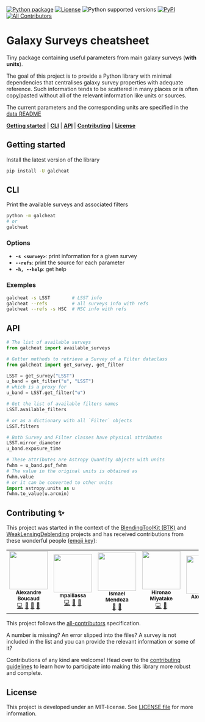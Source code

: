[![Python package][gh-workflow-badge]][gh-workflow]
[![License][license-badge]](LICENSE)
![Python supported versions][pyversion-badge]
[![PyPI][pypi-badge]][pypi]<!-- ALL-CONTRIBUTORS-BADGE:START - Do not remove or modify this section -->
[![All Contributors](https://img.shields.io/badge/all_contributors-7-orange.svg?style=flat-square)](#contributors-)
<!-- ALL-CONTRIBUTORS-BADGE:END -->

[gh-workflow]: https://github.com/aboucaud/galcheat/actions/workflows/python-package.yml
[gh-workflow-badge]: https://github.com/aboucaud/galcheat/actions/workflows/python-package.yml/badge.svg
[license-badge]: https://img.shields.io/github/license/aboucaud/galcheat?color=blue
[pyversion-badge]: https://img.shields.io/pypi/pyversions/galcheat?color=yellow&logo=pypi
[pypi-badge]: https://badge.fury.io/py/galcheat.svg
[pypi]: https://pypi.org/project/galcheat/

Galaxy Surveys cheatsheet
=========================

Tiny package containing useful parameters from main galaxy surveys (**with units**).

The goal of this project is to provide a Python library with minimal dependencies that centralises galaxy survey properties with adequate reference. Such information tends to be scattered in many places or is often copy/pasted without all of the relevant information like units or sources.

The current parameters and the corresponding units are specified in the [data README](galcheat/data/README.md)

[**Getting started**](#getting-started) | [**CLI**](#cli) | [**API**](#api) | [**Contributing**](#contributing) | [**License**](#license)

Getting started
---------------
Install the latest version of the library
```sh
pip install -U galcheat
```

CLI
---

Print the available surveys and associated filters

```sh
python -m galcheat
# or
galcheat
```

### Options
- **`-s <survey>`**: print information for a given survey
- **`--refs`**: print the source for each parameter
- **`-h, --help`**: get help

### Exemples
```sh
galcheat -s LSST        # LSST info
galcheat --refs         # all surveys info with refs
galcheat --refs -s HSC  # HSC info with refs
```

API
---
```python
# The list of available surveys
from galcheat import available_surveys

# Getter methods to retrieve a Survey of a Filter dataclass
from galcheat import get_survey, get_filter

LSST = get_survey("LSST")
u_band = get_filter("u", "LSST")
# which is a proxy for
u_band = LSST.get_filter("u")

# Get the list of available filters names
LSST.available_filters

# or as a dictionary with all `Filter` objects
LSST.filters

# Both Survey and Filter classes have physical attributes
LSST.mirror_diameter
u_band.exposure_time

# These attributes are Astropy Quantity objects with units
fwhm = u_band.psf_fwhm
# The value in the original units is obtained as
fwhm.value
# or it can be converted to other units
import astropy.units as u
fwhm.to_value(u.arcmin)
```

## Contributing ✨

This project was started in the context of the [BlendingToolKit (BTK)][github-btk] and [WeakLensingDeblending][github-wld] projects and has received contributions from these wonderful people ([emoji key](https://allcontributors.org/docs/en/emoji-key)):

<!-- ALL-CONTRIBUTORS-LIST:START - Do not remove or modify this section -->
<!-- prettier-ignore-start -->
<!-- markdownlint-disable -->
<table>
  <tr>
    <td align="center"><a href="https://aboucaud.github.io"><img src="https://avatars.githubusercontent.com/u/3065310?v=4?s=100" width="100px;" alt=""/><br /><sub><b>Alexandre Boucaud</b></sub></a><br /><a href="https://github.com/aboucaud/galcheat/commits?author=aboucaud" title="Code">💻</a> <a href="#ideas-aboucaud" title="Ideas, Planning, & Feedback">🤔</a> <a href="#maintenance-aboucaud" title="Maintenance">🚧</a> <a href="https://github.com/aboucaud/galcheat/pulls?q=is%3Apr+reviewed-by%3Aaboucaud" title="Reviewed Pull Requests">👀</a></td>
    <td align="center"><a href="https://github.com/mpaillassa"><img src="https://avatars.githubusercontent.com/u/9745094?v=4?s=100" width="100px;" alt=""/><br /><sub><b>mpaillassa</b></sub></a><br /><a href="https://github.com/aboucaud/galcheat/commits?author=mpaillassa" title="Code">💻</a> <a href="https://github.com/aboucaud/galcheat/pulls?q=is%3Apr+reviewed-by%3Ampaillassa" title="Reviewed Pull Requests">👀</a> <a href="#data-mpaillassa" title="Data">🔣</a></td>
    <td align="center"><a href="https://ismael-mendoza.github.io/"><img src="https://avatars.githubusercontent.com/u/11745764?v=4?s=100" width="100px;" alt=""/><br /><sub><b>Ismael Mendoza</b></sub></a><br /><a href="#ideas-ismael-mendoza" title="Ideas, Planning, & Feedback">🤔</a> <a href="https://github.com/aboucaud/galcheat/pulls?q=is%3Apr+reviewed-by%3Aismael-mendoza" title="Reviewed Pull Requests">👀</a></td>
    <td align="center"><a href="https://github.com/HironaoMiyatake"><img src="https://avatars.githubusercontent.com/u/1507529?v=4?s=100" width="100px;" alt=""/><br /><sub><b>Hironao Miyatake</b></sub></a><br /><a href="https://github.com/aboucaud/galcheat/commits?author=HironaoMiyatake" title="Code">💻</a> <a href="#data-HironaoMiyatake" title="Data">🔣</a></td>
    <td align="center"><a href="https://github.com/aguinot"><img src="https://avatars.githubusercontent.com/u/39480528?v=4?s=100" width="100px;" alt=""/><br /><sub><b>Axel Guinot</b></sub></a><br /><a href="#data-aguinot" title="Data">🔣</a></td>
    <td align="center"><a href="https://github.com/thuiop"><img src="https://avatars.githubusercontent.com/u/1338337?v=4?s=100" width="100px;" alt=""/><br /><sub><b>thuiop</b></sub></a><br /><a href="#ideas-thuiop" title="Ideas, Planning, & Feedback">🤔</a></td>
    <td align="center"><a href="https://remyjoseph.wordpress.com/"><img src="https://avatars.githubusercontent.com/u/16084926?v=4?s=100" width="100px;" alt=""/><br /><sub><b>Rémy Joseph</b></sub></a><br /><a href="#ideas-herjy" title="Ideas, Planning, & Feedback">🤔</a></td>
  </tr>
</table>

<!-- markdownlint-restore -->
<!-- prettier-ignore-end -->

<!-- ALL-CONTRIBUTORS-LIST:END -->

This project follows the [all-contributors](https://github.com/all-contributors/all-contributors) specification.

A number is missing? An error slipped into the files? A survey is not included in the list and you can provide the relevant information or some of it?

Contributions of any kind are welcome! Head over to the [contributing guidelines](CONTRIBUTING.md) to learn how to participate into making this library more robust and complete.

[github-wld]: https://github.com/LSSTDESC/WeakLensingDeblending
[github-btk]: https://github.com/LSSTDESC/BlendingToolKit

License
-------
This project is developed under an MIT-license. See [LICENSE file](LICENSE) for more information.
